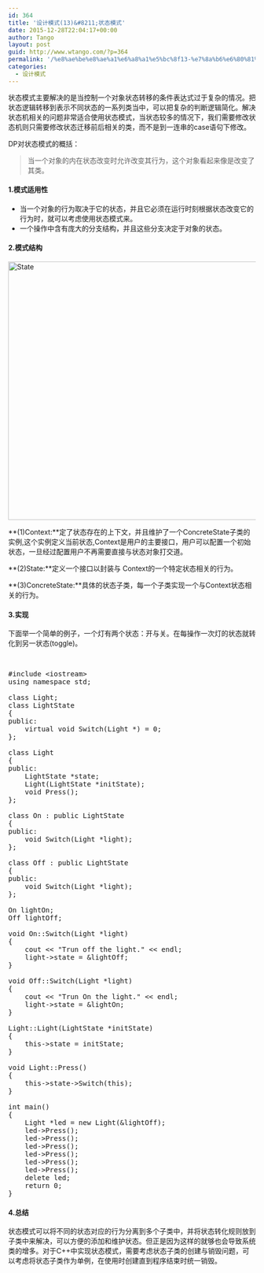 ```yaml
---
id: 364
title: '设计模式(13)&#8211;状态模式'
date: 2015-12-28T22:04:17+00:00
author: Tango
layout: post
guid: http://www.wtango.com/?p=364
permalink: '/%e8%ae%be%e8%ae%a1%e6%a8%a1%e5%bc%8f13-%e7%8a%b6%e6%80%81%e6%a8%a1%e5%bc%8f/'
categories:
  - 设计模式
---
```

状态模式主要解决的是当控制一个对象状态转移的条件表达式过于复杂的情况。把状态逻辑转移到表示不同状态的一系列类当中，可以把复杂的判断逻辑简化。解决状态机相关的问题非常适合使用状态模式，当状态较多的情况下，我们需要修改状态机则只需要修改状态迁移前后相关的类，而不是到一连串的case语句下修改。
  
<!--more-->


  
DP对状态模式的概括：

> 当一个对象的内在状态改变时允许改变其行为，这个对象看起来像是改变了其类。

#### 1.模式适用性

  * 当一个对象的行为取决于它的状态，并且它必须在运行时刻根据状态改变它的行为时，就可以考虑使用状态模式来。
  * 一个操作中含有庞大的分支结构，并且这些分支决定于对象的状态。

#### 2.模式结构

<img class="aligncenter size-full wp-image-365" src="http://www.wtango.com/wp-content/uploads/2015/12/State.png" alt="State" width="842" height="525" srcset="http://www.wtango.com/wp-content/uploads/2015/12/State.png 842w, http://www.wtango.com/wp-content/uploads/2015/12/State-300x187.png 300w, http://www.wtango.com/wp-content/uploads/2015/12/State-768x479.png 768w" sizes="(max-width: 842px) 100vw, 842px" />

**(1)Context:**定了状态存在的上下文，并且维护了一个ConcreteState子类的实例,这个实例定义当前状态,Context是用户的主要接口，用户可以配置一个初始状态，一旦经过配置用户不再需要直接与状态对象打交道。

**(2)State:**定义一个接口以封装与 Context的一个特定状态相关的行为。

**(3)ConcreteState:**具体的状态子类，每一个子类实现一个与Context状态相关的行为。

#### 3.实现

下面举一个简单的例子，一个灯有两个状态：开与关。在每操作一次灯的状态就转化到另一状态(toggle)。

&nbsp;

<pre class="brush: cpp; title: ; notranslate" title="">#include &lt;iostream&gt;
using namespace std;

class Light;
class LightState
{
public:
	virtual void Switch(Light *) = 0;
};

class Light
{
public:
	LightState *state;
	Light(LightState *initState);
	void Press();
};

class On : public LightState
{
public:
	void Switch(Light *light);
};

class Off : public LightState
{
public:
	void Switch(Light *light);
};

On lightOn;
Off lightOff;

void On::Switch(Light *light)
{
	cout &lt;&lt; "Trun off the light." &lt;&lt; endl;
	light-&gt;state = &lightOff;
}

void Off::Switch(Light *light)
{
	cout &lt;&lt; "Trun On the light." &lt;&lt; endl;
	light-&gt;state = &lightOn;
}

Light::Light(LightState *initState)
{
	this-&gt;state = initState;
}

void Light::Press()
{
	this-&gt;state-&gt;Switch(this);
}

int main()
{
	Light *led = new Light(&lightOff);
	led-&gt;Press();
	led-&gt;Press();
	led-&gt;Press();
	led-&gt;Press();
	led-&gt;Press();
	led-&gt;Press();
	delete led;
	return 0;
}
</pre>

#### 4.总结

状态模式可以将不同的状态对应的行为分离到多个子类中，并将状态转化规则放到子类中来解决，可以方便的添加和维护状态。但正是因为这样的就够也会导致系统类的增多。对于C++中实现状态模式，需要考虑状态子类的创建与销毁问题，可以考虑将状态子类作为单例，在使用时创建直到程序结束时统一销毁。